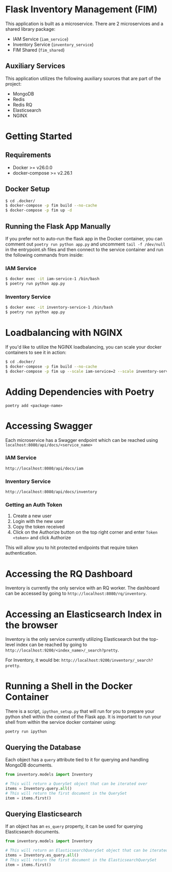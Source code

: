 # Flask Inventory Management (FIM)

This application is built as a microservice. There are 2 microservices and a shared library package:

- IAM Service (`iam_service`)
- Inventory Service (`inventory_service`)
- FIM Shared (`fim_shared`)

## Auxiliary Services

This application utilizes the following auxiliary sources that are part of the project:

- MongoDB
- Redis
- Redis RQ
- Elasticsearch
- NGINX

# Getting Started

## Requirements

- Docker >= v26.0.0
- docker-compose >= v2.26.1

## Docker Setup

```bash
$ cd .docker/
$ docker-compose -p fim build --no-cache
$ docker-compose -p fim up -d
```

## Running the Flask App Manually

If you prefer not to auto-run the flask app in the Docker container,
you can comment out `poetry run python app.py` and uncomment `tail -f /dev/null` in the entrypoint.sh files
and then connect to the service container and run the following commands from inside:

### IAM Service

```bash
$ docker exec -it iam-service-1 /bin/bash
$ poetry run python app.py
```

### Inventory Service

```bash
$ docker exec -it inventory-service-1 /bin/bash
$ poetry run python app.py
```

# Loadbalancing with NGINX

If you'd like to utilize the NGINX loadbalancing, you can scale your docker containers to see it in action:

```bash
$ cd .docker/
$ docker-compose -p fim build --no-cache
$ docker-compose -p fim up --scale iam-service=2 --scale inventory-service=2
```

# Adding Dependencies with Poetry

`poetry add <package-name>`

# Accessing Swagger

Each microservice has a Swagger endpoint which can be reached using `localhost:8080/api/docs/<service_name>`

### IAM Service

`http://localhost:8080/api/docs/iam`

### Inventory Service

`http://localhost:8080/api/docs/inventory`

### Getting an Auth Token

1. Create a new user
2. Login with the new user
3. Copy the token received
4. Click on the Authorize button on the top right corner and enter `Token <token>` and click Authorize

This will allow you to hit protected endpoints that require token authentication.

# Accessing the RQ Dashboard

Inventory is currently the only service with an RQ worker. The dashboard can be accessed by going to `http://localhost:8080/rq/inventory`.

# Accessing an Elasticsearch Index in the browser

Inventory is the only service currently utilizing Elasticsearch but the top-level index can be reached by going to `http://localhost:9200/<index_name>/_search?pretty`.

For Inventory, it would be: `http://localhost:9200/inventory/_search?pretty`.

# Running a Shell in the Docker Container

There is a script, `ipython_setup.py` that will run for you to prepare your python shell within the context of
the Flask app. It is important to run your shell from within the service docker container using:

`poetry run ipython`

## Querying the Database

Each object has a `query` attribute tied to it for querying and handling MongoDB documents.

```python
from inventory.models import Inventory

# This will return a QuerySet object that can be iterated over
items = Inventory.query.all()
# This will return the first document in the QuerySet
item = items.first()
```

## Querying Elasticsearch

If an object has an `es_query` property, it can be used for querying Elasticsearch documents.

```python
from inventory.models import Inventory

# This will return an ElasticsearchQuerySet object that can be iterated over
items = Inventory.es_query.all()
# This will return the first document in the ElasticsearchQuerySet
item = items.first()
```
